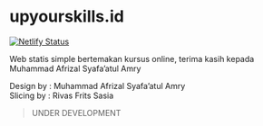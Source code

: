# upyourskills.id
[![Netlify Status](https://api.netlify.com/api/v1/badges/b5c9ed6e-8d8c-49ad-8e2a-d87751d99eb5/deploy-status)](https://app.netlify.com/sites/upyourskillsidlx/deploys)

Web statis simple bertemakan kursus online, terima kasih kepada Muhammad Afrizal Syafa’atul Amry

Design by   : Muhammad Afrizal Syafa’atul Amry
<br>
Slicing by  : Rivas Frits Sasia

> UNDER DEVELOPMENT